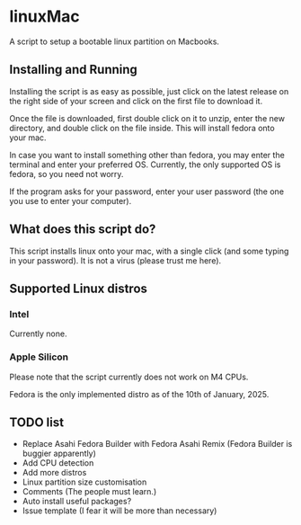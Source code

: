 # linuxMac
A script to setup a bootable linux partition on Macbooks.

## Installing and Running
Installing the script is as easy as possible, just click on the latest release on the right side of your screen and click on the first file to download it.

Once the file is downloaded, first double click on it to unzip, enter the new directory, and double click on the file inside. This will install fedora onto your mac.

In case you want to install something other than fedora, you may enter the terminal and enter your preferred OS. Currently, the only supported OS is fedora, so you need not worry.

If the program asks for your password, enter your user password (the one you use to enter your computer).

## What does this script do?
This script installs linux onto your mac, with a single click (and some typing in your password). It is not a virus (please trust me here).

## Supported Linux distros
### Intel
Currently none.
### Apple Silicon
Please note that the script currently does not work on M4 CPUs.

Fedora is the only implemented distro as of the 10th of January, 2025.


## TODO list
- Replace Asahi Fedora Builder with Fedora Asahi Remix (Fedora Builder is buggier apparently)
- Add CPU detection
- Add more distros
- Linux partition size customisation
- Comments (The people must learn.)
- Auto install useful packages?
- Issue template (I fear it will be more than necessary)
